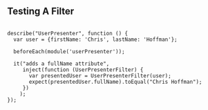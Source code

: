 ## Testing A Filter

<pre><code data-trim class='javascript stretch'>
describe("UserPresenter", function () {
  var user = {firstName: 'Chris', lastName: 'Hoffman'};

  beforeEach(module('userPresenter'));

  it("adds a fullName attribute",
     inject(function (UserPresenterFilter) {
       var presentedUser = UserPresenterFilter(user);
       expect(presentedUser.fullName).toEqual("Chris Hoffman");
     })
    );
});
</code></pre>
